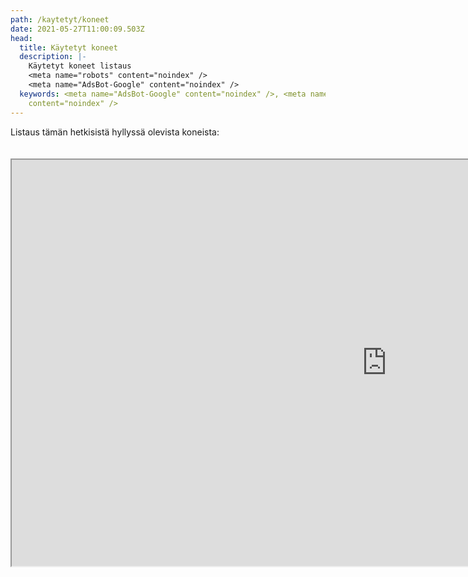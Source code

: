 ```yaml
---
path: /kaytetyt/koneet
date: 2021-05-27T11:00:09.503Z
head:
  title: Käytetyt koneet
  description: |-
    Käytetyt koneet listaus
    <meta name="robots" content="noindex" />
    <meta name="AdsBot-Google" content="noindex" />
  keywords: <meta name="AdsBot-Google" content="noindex" />, <meta name="robots"
    content="noindex" />
---
```

Listaus tämän hetkisistä hyllyssä olevista koneista:

<iframe src="https://docs.google.com/spreadsheets/d/e/2PACX-1vQjIFdMirFmLlF7gQ1REsBAOOyojfBgp_yGSfSq3jKF8pXesUfvsbMxVpBhQ71KtjJ5RKkIvjyxAhrY/pubhtml?gid=0&amp;single=true&amp;widget=true&amp;headers=false" style="width:1200px; height:650px; margin-top:20px;"></iframe>